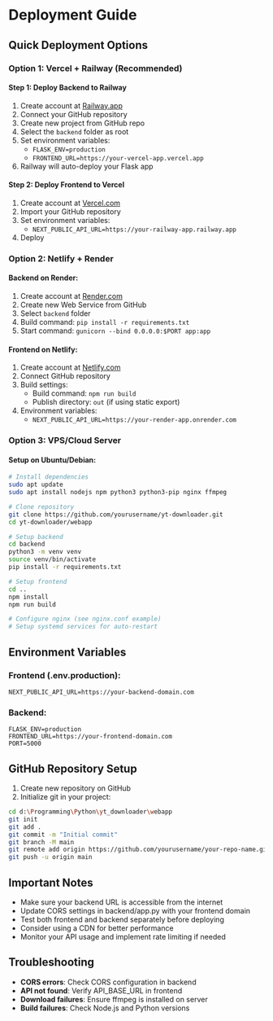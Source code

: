 # Deployment Guide

## Quick Deployment Options

### Option 1: Vercel + Railway (Recommended)

#### Step 1: Deploy Backend to Railway

1. Create account at [Railway.app](https://railway.app)
2. Connect your GitHub repository
3. Create new project from GitHub repo
4. Select the `backend` folder as root
5. Set environment variables:
   - `FLASK_ENV=production`
   - `FRONTEND_URL=https://your-vercel-app.vercel.app`
6. Railway will auto-deploy your Flask app

#### Step 2: Deploy Frontend to Vercel

1. Create account at [Vercel.com](https://vercel.com)
2. Import your GitHub repository
3. Set environment variables:
   - `NEXT_PUBLIC_API_URL=https://your-railway-app.railway.app`
4. Deploy

### Option 2: Netlify + Render

#### Backend on Render:

1. Create account at [Render.com](https://render.com)
2. Create new Web Service from GitHub
3. Select `backend` folder
4. Build command: `pip install -r requirements.txt`
5. Start command: `gunicorn --bind 0.0.0.0:$PORT app:app`

#### Frontend on Netlify:

1. Create account at [Netlify.com](https://netlify.com)
2. Connect GitHub repository
3. Build settings:
   - Build command: `npm run build`
   - Publish directory: `out` (if using static export)
4. Environment variables:
   - `NEXT_PUBLIC_API_URL=https://your-render-app.onrender.com`

### Option 3: VPS/Cloud Server

#### Setup on Ubuntu/Debian:

```bash
# Install dependencies
sudo apt update
sudo apt install nodejs npm python3 python3-pip nginx ffmpeg

# Clone repository
git clone https://github.com/yourusername/yt-downloader.git
cd yt-downloader/webapp

# Setup backend
cd backend
python3 -m venv venv
source venv/bin/activate
pip install -r requirements.txt

# Setup frontend
cd ..
npm install
npm run build

# Configure nginx (see nginx.conf example)
# Setup systemd services for auto-restart
```

## Environment Variables

### Frontend (.env.production):

```
NEXT_PUBLIC_API_URL=https://your-backend-domain.com
```

### Backend:

```
FLASK_ENV=production
FRONTEND_URL=https://your-frontend-domain.com
PORT=5000
```

## GitHub Repository Setup

1. Create new repository on GitHub
2. Initialize git in your project:

```bash
cd d:\Programming\Python\yt_downloader\webapp
git init
git add .
git commit -m "Initial commit"
git branch -M main
git remote add origin https://github.com/yourusername/your-repo-name.git
git push -u origin main
```

## Important Notes

- Make sure your backend URL is accessible from the internet
- Update CORS settings in backend/app.py with your frontend domain
- Test both frontend and backend separately before deploying
- Consider using a CDN for better performance
- Monitor your API usage and implement rate limiting if needed

## Troubleshooting

- **CORS errors**: Check CORS configuration in backend
- **API not found**: Verify API_BASE_URL in frontend
- **Download failures**: Ensure ffmpeg is installed on server
- **Build failures**: Check Node.js and Python versions
